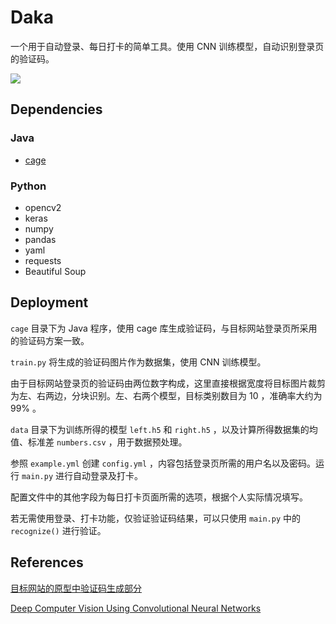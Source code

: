 # Daka

一个用于自动登录、每日打卡的简单工具。使用 CNN 训练模型，自动识别登录页的验证码。

![](https://cas.shmtu.edu.cn/cas/captcha)

## Dependencies

### Java

- [cage](https://github.com/akiraly/cage)

### Python

- opencv2
- keras
- numpy
- pandas
- yaml
- requests
- Beautiful Soup

## Deployment

```cage``` 目录下为 Java 程序，使用 cage 库生成验证码，与目标网站登录页所采用的验证码方案一致。

```train.py``` 将生成的验证码图片作为数据集，使用 CNN 训练模型。

由于目标网站登录页的验证码由两位数字构成，这里直接根据宽度将目标图片裁剪为左、右两边，分块识别。左、右两个模型，目标类别数目为 10 ，准确率大约为 99% 。

```data``` 目录下为训练所得的模型 ```left.h5``` 和 ```right.h5``` ，以及计算所得数据集的均值、标准差 ```numbers.csv``` ，用于数据预处理。

参照 ```example.yml``` 创建 ```config.yml``` ，内容包括登录页所需的用户名以及密码。运行 ```main.py``` 进行自动登录及打卡。

配置文件中的其他字段为每日打卡页面所需的选项，根据个人实际情况填写。

若无需使用登录、打卡功能，仅验证验证码结果，可以只使用 ```main.py``` 中的 ```recognize()``` 进行验证。

## References

[目标网站的原型中验证码生成部分](https://github.com/kawhii/sso/blob/master/sso-support/sso-support-captcha/src/main/java/com/carl/sso/support/captcha/imp/cage/CageStringCaptchaWriter.java)

[Deep Computer Vision Using Convolutional Neural Networks](https://github.com/ageron/handson-ml2/blob/master/14_deep_computer_vision_with_cnns.ipynb)
